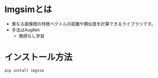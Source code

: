 # Imgsimとは
- 異なる画像間の特徴ベクトルの距離や類似度を計算できるライブラリです。
- 手法はAugNet
  - 教師なし学習

# インストール方法
```python
pip install imgsim
```
